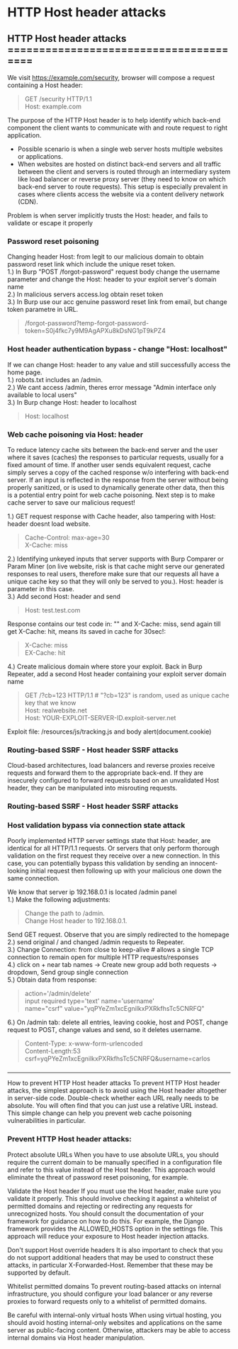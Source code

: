 # HTTP Host header attacks

## HTTP Host header attacks =======================================  
We visit https://example.com/security, browser will compose a request containing a Host header:
> GET /security HTTP/1.1  
> Host: example.com  

The purpose of the HTTP Host header is to help identify which back-end component the client wants to communicate with and route request to right application.  
* Possible scenario is when a single web server hosts multiple websites or applications.
* When websites are hosted on distinct back-end servers and all traffic between the client and servers is routed through an intermediary system like load balancer or  reverse proxy server (they need to know on which back-end server to route requests). This setup is especially prevalent in cases where clients access the website via a content delivery network (CDN).

Problem is when server implicitly trusts the Host: header, and fails to validate or escape it properly  

### Password reset poisoning
Changing header Host: from legit to our malicious domain to obtain password reset link which include the unique reset token.   
1.) In Burp "POST /forgot-password" request body change the username parameter and change the Host: header to your exploit server's domain name  
2.) In malicious servers access.log obtain reset token  
3.) In Burp use our acc genuine password reset link from email, but change token parametre in URL.  
>/forgot-password?temp-forgot-password-token=S0j4fkc7y9M9AgAPXu8kDsNG1pT9kPZ4    

### Host header authentication bypass - change "Host: localhost"
If we can change Host: header to any value and still successfully access the home page.  
1.) robots.txt includes an /admin.  
2.) We cant access /admin, theres error message "Admin interface only available to local users"  
3.) In Burp change Host: header to localhost  
> Host: localhost  

### Web cache poisoning via Host: header
To reduce latency cache sits between the back-end server and the user where it saves (caches) the responses to particular requests, usually for a fixed amount of time. If another user sends equivalent request, cache simply serves a copy of the cached response w/o interfering with back-end server.
If an input is reflected in the response from the server without being properly sanitized, or is used to dynamically generate other data, then this is a potential entry point for web cache poisoning. Next step is to make cache server to save our malicious request! 

1.) GET request response with Cache header, also tampering with Host: header doesnt load website.
> Cache-Control: max-age=30  
> X-Cache: miss  

2.) Identifying unkeyed inputs that server supports with Burp Comparer or Param Miner (on live website, risk is that cache might serve our generated responses to real users, therefore make sure that our requests all have a unique cache key so that they will only be served to you.). Host: header is parameter in this case.  
3.) Add second Host: header and send 
>Host: test.test.com   

Response contains our test code in: "<script type="text/javascript" src="//test.test2.com/resources/js/tracking.js"></script>" and X-Cache: miss, send again till get X-Cache: hit, means its saved in cache for 30sec!:
> X-Cache: miss  
> EX-Cache: hit  

4.) Create malicious domain where store your exploit.
Back in Burp Repeater, add a second Host header containing your exploit server domain name

> GET /?cb=123 HTTP/1.1  # "?cb=123" is random, used as unique cache key that we know  
> Host: realwebsite.net  
> Host: YOUR-EXPLOIT-SERVER-ID.exploit-server.net  

Exploit file: /resources/js/tracking.js and body alert(document.cookie)

### Routing-based SSRF - Host header SSRF attacks

Cloud-based architectures, load balancers and reverse proxies receive requests and forward them to the appropriate back-end. If they are insecurely configured to forward requests based on an unvalidated Host header, they can be manipulated into misrouting requests.

### Routing-based SSRF - Host header SSRF attacks

### Host validation bypass via connection state attack
Poorly implemented HTTP server settings state that Host: header, are identical for all HTTP/1.1 requests. Or servers that only perform thorough validation on the first request they receive over a new connection. In this case, you can potentially bypass this validation by sending an innocent-looking initial request then following up with your malicious one down the same connection.

We know that server ip 192.168.0.1 is located /admin panel  
1.) Make the following adjustments:  
> Change the path to /admin.  
> Change Host header to 192.168.0.1.  

Send GET request. Observe that you are simply redirected to the homepage  
2.) send original / and changed /admin requests to Repeater.  
3.) Change Connection: from close to keep-alive # allows a single TCP connection to remain open for multiple HTTP requests/responses  
4.) click on + near tab names -> Create new group add both requests -> dropdown, Send group single connection  
5.) Obtain data from response:  
 > action='/admin/delete'  
 > input required type='text' name='username'  
 > name="csrf" value="yqPYeZm1xcEgnilkxPXRkfhsTc5CNRFQ"  
 
 6.) On /admin tab: delete all entries, leaving cookie, host and POST, change request to POST, change values and send, so it deletes username.  
> Content-Type: x-www-form-urlencoded  
> Content-Length:53  
> csrf=yqPYeZm1xcEgnilkxPXRkfhsTc5CNRFQ&username=carlos  

### 




----------------------
How to prevent HTTP Host header attacks
To prevent HTTP Host header attacks, the simplest approach is to avoid using the Host header altogether in server-side code. Double-check whether each URL really needs to be absolute. You will often find that you can just use a relative URL instead. This simple change can help you prevent web cache poisoning vulnerabilities in particular.

### Prevent HTTP Host header attacks:

Protect absolute URLs
When you have to use absolute URLs, you should require the current domain to be manually specified in a configuration file and refer to this value instead of the Host header. This approach would eliminate the threat of password reset poisoning, for example.

Validate the Host header
If you must use the Host header, make sure you validate it properly. This should involve checking it against a whitelist of permitted domains and rejecting or redirecting any requests for unrecognized hosts. You should consult the documentation of your framework for guidance on how to do this. For example, the Django framework provides the ALLOWED_HOSTS option in the settings file. This approach will reduce your exposure to Host header injection attacks.

Don't support Host override headers
It is also important to check that you do not support additional headers that may be used to construct these attacks, in particular X-Forwarded-Host. Remember that these may be supported by default.

Whitelist permitted domains
To prevent routing-based attacks on internal infrastructure, you should configure your load balancer or any reverse proxies to forward requests only to a whitelist of permitted domains.

Be careful with internal-only virtual hosts
When using virtual hosting, you should avoid hosting internal-only websites and applications on the same server as public-facing content. Otherwise, attackers may be able to access internal domains via Host header manipulation.





















































